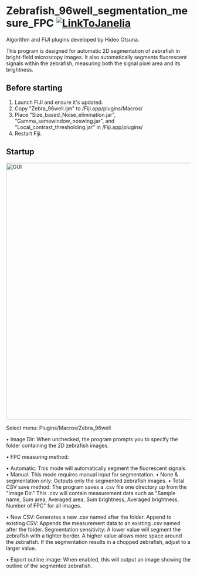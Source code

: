 # Zebrafish_96well_segmentation_mesure_FPC [![LinkToJanelia](../Images/jrc_logo_180x40.png)](https://www.janelia.org)
Algorithm and FIJI plugins developed by Hideo Otsuna.

This program is designed for automatic 2D segmentation of zebrafish in bright-field microscopy images. It also automatically segments fluorescent signals within the zebrafish, measuring both the signal pixel area and its brightness.

## Before starting
 1. Launch FIJI and ensure it's updated.
 2. Copy "Zebra_96well.ijm" to /Fiji.app/plugins/Macros/
 3. Place "Size_based_Noise_elimination.jar", "Gamma_samewindow_noswing.jar", and "Local_contrast_thresholding.jar" in /Fiji.app/plugins/
 4. Restart Fiji.


## Startup
<img src="../Images/GUI.jpg" alt="GUI" width="700"/>

Select menu: Plugins/Macros/Zebra_96well

• Image Dir: When unchecked, the program prompts you to specify the folder containing the 2D zebrafish images.

• FPC measuring method:

  • Automatic: This mode will automatically segment the fluorescent signals.
  • Manual: This mode requires manual input for segmentation.
  • None & segmentation only: Outputs only the segmented zebrafish images.
• Total CSV save method: The program saves a .csv file one directory up from the "Image Dir." This .csv will contain measurement data such as "Sample name, Sum area, Averaged area, Sum brightness, Averaged brightness, Number of FPC" for all images.

• New CSV: Generates a new .csv named after the folder.
Append to existing CSV: Appends the measurement data to an existing .csv named after the folder.
Segmentation sensitivity: A lower value will segment the zebrafish with a tighter border. A higher value allows more space around the zebrafish. If the segmentation results in a chopped zebrafish, adjust to a larger value.

• Export outline image: When enabled, this will output an image showing the outline of the segmented zebrafish.
